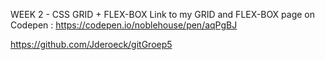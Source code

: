 WEEK 2 - CSS GRID + FLEX-BOX
Link to my GRID and FLEX-BOX page on Codepen : https://codepen.io/noblehouse/pen/aqPgBJ

https://github.com/Jderoeck/gitGroep5
